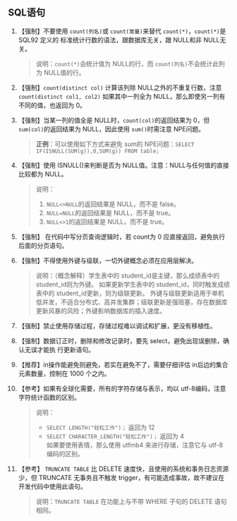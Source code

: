 ## SQL语句

1. 【强制】不要使用 `count(列名)`或 `count(常量)`来替代 `count(*)`，`count(*)`是 SQL92 定义的 标准统计行数的语法，跟数据库无关，跟 NULL和非 NULL无关。
    > 说明：`count(*)`会统计值为 NULL的行，而 `count(列名)`不会统计此列为 NULL值的行。

2. 【强制】`count(distinct col)` 计算该列除 NULL之外的不重复行数，注意 `count(distinct col1, col2)` 如果其中一列全为 NULL，那么即使另一列有不同的值，也返回为 0。

3. 【强制】当某一列的值全是 NULL时，`count(col)`的返回结果为 0，但 `sum(col)`的返回结果为 NULL，因此使用 `sum()`时需注意 NPE问题。
    > **正例**：可以使用如下方式来避免 sum的 NPE问题：`SELECT IF(ISNULL(SUM(g)),0,SUM(g)) FROM table;`

4. 【强制】使用 ISNULL()来判断是否为 NULL值。注意：NULL与任何值的直接比较都为 NULL。
    > 说明：
    > 1. `NULL<>NULL`的返回结果是 NULL，而不是 false。
    > 2. `NULL=NULL`的返回结果是 NULL，而不是 true。
    > 3. `NULL<>1`的返回结果是 NULL，而不是 true。

5. 【强制】 在代码中写分页查询逻辑时，若 count为 0 应直接返回，避免执行后面的分页语句。

6. 【强制】不得使用外键与级联，一切外键概念必须在应用层解决。
    > 说明：（概念解释）学生表中的 student_id是主键，那么成绩表中的 student_id则为外键。 如果更新学生表中的 student_id，同时触发成绩表中的 student_id更新，则为级联更新。 外键与级联更新适用于单机低并发，不适合分布式、高并发集群；级联更新是强阻塞，存在数据库更新风暴的风险；外键影响数据库的插入速度。

7. 【强制】禁止使用存储过程，存储过程难以调试和扩展，更没有移植性。

8. 【强制】数据订正时，删除和修改记录时，要先 select，避免出现误删除，确认无误才能执 行更新语句。

9. 【推荐】in操作能避免则避免，若实在避免不了，需要仔细评估 in后边的集合元素数量，控制在 1000 个之内。

10. 【参考】如果有全球化需要，所有的字符存储与表示，均以 utf-8编码，注意字符统计函数的区别。
    > 说明：
    > - `SELECT LENGTH("轻松工作")；` 返回为 12 
    > - `SELECT CHARACTER_LENGTH("轻松工作")；` 返回为 4 <br>
    > 如果要使用表情，那么使用 utfmb4 来进行存储，注意它与 utf-8 编码的区别。

11. 【参考】 `TRUNCATE TABLE` 比 DELETE 速度快，且使用的系统和事务日志资源少，但 TRUNCATE 无事务且不触发 trigger，有可能造成事故，故不建议在开发代码中使用此语句。
    > 说明：`TRUNCATE TABLE` 在功能上与不带 WHERE 子句的 DELETE 语句相同。